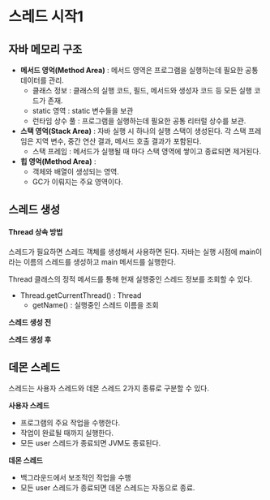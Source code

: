스레드 시작1
==

## 자바 메모리 구조
- **메서드 영억(Method Area)** : 메서드 영역은 프로그램을 실행하는데 필요한 공통 데이터를 관리.
  - 클래스 정보 : 클래스의 실행 코드, 필드, 메서드와 생성자 코드 등 모든 실행 코드가 존재.
  - static 영역 : static 변수들을 보관
  - 런타임 상수 풀 : 프로그램을 실행하는데 필요한 공통 리터럴 상수를 보관.
- **스택 영억(Stack Area)** : 자바 실행 시 하나의 실행 스택이 생성된다. 각 스택 프레임은 지역 변수, 중간 연산 결과, 메서드 호출 결과가 포함된다.
  - 스택 프레임 : 메서드가 실행될 때 마다 스택 영역에 쌓이고 종료되면 제거된다.
- **힙 영억(Method Area)** :
  - 객체와 배열이 생성되는 영역.
  - GC가 이뤄지는 주요 영역이다.

## 스레드 생성

#### Thread 상속 방법
스레드가 필요하면 스레드 객체를 생성해서 사용하면 된다.
자바는 실행 시점에 main이라는 이름의 스레드를 생성하고 main 메서드를 실행한다.

Thread 클래스의 정적 메서드를 통해 현재 실행중인 스레드 정보를 조회할 수 있다.
- Thread.getCurrentThread() : Thread
  - getName() : 실행중인 스레드 이름을 조회

**스레드 생성 전**

**스레드 생성 후**


## 데몬 스레드

스레드는 사용자 스레드와 데몬 스레드 2가지 종류로 구분할 수 있다.

**사용자 스레드**
- 프로그램의 주요 작업을 수행한다.
- 작업이 완료될 때까지 실행한다.
- 모든 user 스레드가 종료되면 JVM도 종료된다.

**데몬 스레드**
- 백그라운드에서 보조적인 작업을 수행
- 모든 user 스레드가 종료되면 데몬 스레드는 자동으로 종료.
